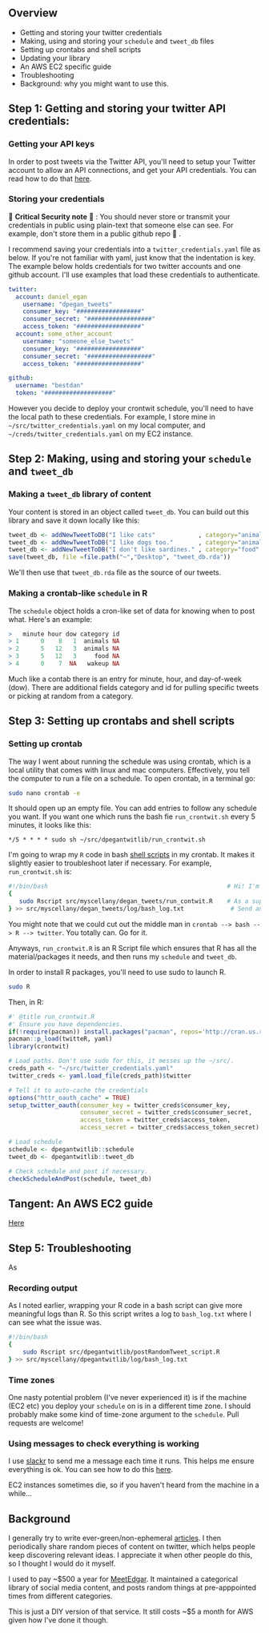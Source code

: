 
## Overview
- Getting and storing your twitter credentials
- Making, using and storing your `schedule` and `tweet_db` files
- Setting up crontabs and shell scripts
- Updating your library
- An AWS EC2 specific guide
- Troubleshooting
- Background: why you might want to use this. 



## Step 1: Getting and storing your twitter API credentials: 
### Getting your API keys
In order to post tweets via the Twitter API, you'll need to setup your Twitter account to allow an API connections, and get your API credentials. You can read how to do that [here](https://medium.com/@GalarnykMichael/accessing-data-from-twitter-api-using-r-part1-b387a1c7d3e). 

### Storing your credentials

:closed_lock_with_key: **Critical Security note** :closed_lock_with_key: : You should never store or transmit your credentials in public using plain-text that someone else can see. For example, don't store them in a public github repo :no_good: . 

I recommend saving your credentials into a `twitter_credentials.yaml` file as below. If you're not familiar with yaml, just know that the indentation is key. The example below holds credentials for two twitter accounts and one github account. I'll use examples that load these credentials to authenticate.  

```yaml
twitter:
  account: daniel_egan
    username: "dpegan_tweets"
    consumer_key: "##################"
    consumer_secret: "##################"
    access_token: "##################"
  account: some_other_account
    username: "someone_else_tweets"
    consumer_key: "##################"
    consumer_secret: "##################"
    access_token: "##################"

github:
  username: "bestdan"
  token: "###################"
```

However you decide to deploy your crontwit schedule, you'll need to have the local path to these credentials. For example, I store mine in `~/src/twitter_credentials.yaml` on my local computer, and `~/creds/twitter_credentials.yaml` on my EC2 instance. 

## Step 2: Making, using and storing your `schedule` and `tweet_db` 

### Making a `tweet_db` library of content
Your content is stored in an object called `tweet_db`. You can build out this library and save it down locally like this:

```r
tweet_db <- addNewTweetToDB("I like cats"            , category="animals")
tweet_db <- addNewTweetToDB("I like dogs too."       , category="animals", tweet_db = tweet_db)
tweet_db <- addNewTweetToDB("I don't like sardines." , category="food"   , tweet_db = tweet_db)
save(tweet_db, file =file.path("~","Desktop", "tweet_db.rda"))
```

We'll then use that `tweet_db.rda` file as the source of our tweets.


### Making a crontab-like `schedule` in R
The `schedule` object holds a cron-like set of data for knowing when to post what. Here's an example:

```r
>   minute hour dow category id
> 1      0    8   1  animals NA
> 2      5   12   3  animals NA
> 3      5   12   3     food NA
> 4      0    7  NA   wakeup NA
```

Much like a contab there is an entry for minute, hour, and day-of-week (dow). There are additional fields category and id for pulling specific tweets or picking at random from a category.


## Step 3: Setting up crontabs and shell scripts

### Setting up crontab
The way I went about running the schedule was using crontab, which is a local utility that comes with linux and mac computers. Effectively, you tell the computer to run a file on a schedule. To open crontab, in a terminal go:

```bash
sudo nano crontab -e
```

It should open up an empty file. You can add entries to follow any schedule you want. If you want one which runs the bash fie `run_crontwit.sh` every 5 minutes, it looks like this:

```crontab
*/5 * * * * sudo sh ~/src/dpegantwitlib/run_crontwit.sh
```

I'm going to wrap my `R` code in bash [shell scripts](https://fileinfo.com/extension/sh) in my crontab. It makes it slightly easier to troubleshoot later if necessary. For example, `run_crontwit.sh` is:
 
 ```bash
 #!/bin/bash                                                  # Hi! I'm a bash file. 
{
    sudo Rscript src/myscellany/degan_tweets/run_contwit.R    # As a super-user, please use R to run this file.
} >> src/myscellany/degan_tweets/log/bash_log.txt             # Send any output to this text file (for troubleshooting.)
```

You might note that we could cut out the middle man in `crontab --> bash --> R --> twitter`. You totally can. Go for it. 

Anyways, `run_crontwit.R` is an R Script file which ensures that R has all the material/packages it needs, and then runs my `schedule` and `tweet_db`. 

In order to install R packages, you'll need to use sudo to launch R. 

```bash
sudo R
```

Then, in R:
```r
#' @title run_crontwit.R
#' Ensure you have dependencies. 
if(!require(pacman)) install.packages("pacman", repos='http://cran.us.r-project.org')
pacman::p_load(twitteR, yaml)
library(crontwit)

# Load paths. Don't use sudo for this, it messes up the ~/src/.
creds_path <- "~/src/twitter_credentials.yaml"
twitter_creds <- yaml.load_file(creds_path)$twitter

# Tell it to auto-cache the credentials
options("httr_oauth_cache" = TRUE)
setup_twitter_oauth(consumer_key = twitter_creds$consumer_key, 
                    consumer_secret = twitter_creds$consumer_secret, 
                    access_token = twitter_creds$access_token, 
                    access_secret = twitter_creds$access_token_secret)

# Load schedule
schedule <- dpegantwitlib::schedule
tweet_db <- dpegantwitlib::tweet_db

# Check schedule and post if necessary. 
checkScheduleAndPost(schedule, tweet_db)

```

## Tangent: An AWS EC2 guide

[Here](ec2_setup.md)

## Step 5: Troubleshooting
As
### Recording output
As I noted earlier, wrapping your R code in a bash script can give more meaningful logs than R. So this script writes a log to `bash_log.txt` where I can see what the issue was. 
```bash
#!/bin/bash
{
    sudo Rscript src/dpegantwitlib/postRandomTweet_script.R
} >> src/myscellany/dpegantwitlib/log/bash_log.txt
```


### Time zones
One nasty potential problem (I've never experienced it) is if the machine (EC2 etc) you deploy your `schedule` on is in a different time zone. 
I should probably make some kind of time-zone argument to the `schedule`. Pull requests are welcome! 


### Using messages to check everything is working
I use [slackr](https://github.com/hrbrmstr/slackr) to send me a message each time it runs. This helps me ensure everything is ok. You can see how to do this [here](https://github.com/bestdan/dpegantwitlib/blob/master/inst/exdata/run_crontwit.R#L40). 

EC2 instances sometimes die, so if you haven't heard from the machine in a while...

## Background
I generally try to write ever-green/non-ephemeral [articles](http://www.dpegan.com/optimal_behavior/). I then periodically share random pieces of content on twitter, which helps people keep discovering relevant ideas. I appreciate it when other people do this, so I thought I would do it myself.
 
I used to pay ~$500 a year for [MeetEdgar](www.meetedgar.com). It maintained a categorical library of social media content, and posts random things at pre-apppointed times from different categories. 

This is just a DIY version of that service. It still costs ~$5 a month for AWS given how I've done it though. 